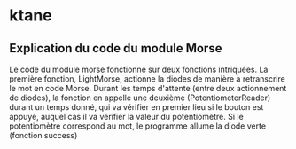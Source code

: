 # ktane
## Explication du code du module Morse

Le code du module morse fonctionne sur deux fonctions intriquées. La première fonction, LightMorse, actionne la diodes de manière à 
retranscrire le mot en code Morse. Durant les temps d'attente (entre deux actionnement de diodes), la fonction en appelle une deuxième 
(PotentiometerReader) durant un temps donné, qui va vérifier en premier lieu si le bouton est appuyé, auquel cas il va vérifier la valeur 
du potentiomètre. Si le potentiomètre correspond au mot, le programme allume la diode verte (fonction success)
